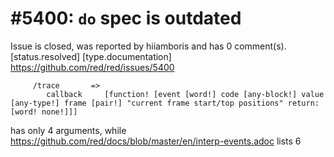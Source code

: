 
#5400: `do` spec is outdated
================================================================================
Issue is closed, was reported by hiiamboris and has 0 comment(s).
[status.resolved] [type.documentation]
<https://github.com/red/red/issues/5400>

```
     /trace       => 
        callback     [function! [event [word!] code [any-block!] value [any-type!] frame [pair!] "current frame start/top positions" return: [word! none!]]] 
```
has only 4 arguments, while https://github.com/red/docs/blob/master/en/interp-events.adoc lists 6


